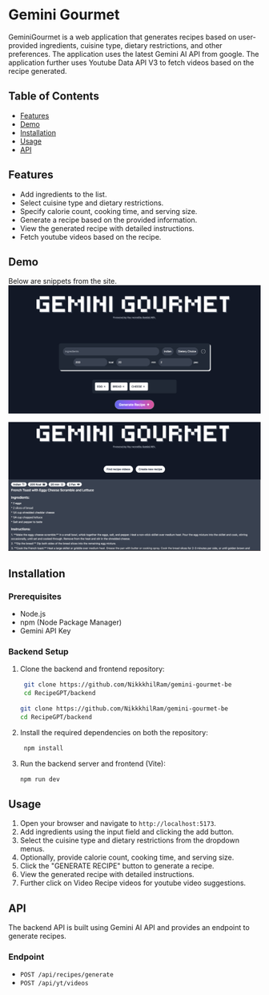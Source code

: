 # Gemini Gourmet

GeminiGourmet is a web application that generates recipes based on user-provided ingredients, cuisine type, dietary restrictions, and other preferences. The application uses the latest Gemini AI API from google. The application further uses Youtube Data API V3 to fetch videos based on the recipe generated.

## Table of Contents
- [Features](#features)
- [Demo](#demo)
- [Installation](#installation)
- [Usage](#usage)
- [API](#api)

## Features
- Add ingredients to the list.
- Select cuisine type and dietary restrictions.
- Specify calorie count, cooking time, and serving size.
- Generate a recipe based on the provided information.
- View the generated recipe with detailed instructions.
- Fetch youtube videos based on the recipe.

## Demo
Below are snippets from the site.
![Demo](public/demo1.png)



![Demo](public/demo2.png)



## Installation

### Prerequisites
- Node.js
- npm (Node Package Manager)
- Gemini API Key
  

### Backend Setup
1. Clone the backend and frontend repository:

   ```bash
    git clone https://github.com/NikkkhilRam/gemini-gourmet-be
    cd RecipeGPT/backend
    ```

     ```bash
    git clone https://github.com/NikkkhilRam/gemini-gourmet-be
    cd RecipeGPT/backend
    ```
3. Install the required dependencies on both the repository:

   ```bash
    npm install
    ```

4. Run the backend server and frontend (Vite):
    ```bash
    npm run dev
    ```

## Usage
1. Open your browser and navigate to `http://localhost:5173`.
2. Add ingredients using the input field and clicking the add button.
3. Select the cuisine type and dietary restrictions from the dropdown menus.
4. Optionally, provide calorie count, cooking time, and serving size.
5. Click the "GENERATE RECIPE" button to generate a recipe.
6. View the generated recipe with detailed instructions.
7. Further click on Video Recipe videos for youtube video suggestions.

## API
The backend API is built using Gemini AI API and provides an endpoint to generate recipes.

### Endpoint
- `POST /api/recipes/generate`
- `POST /api/yt/videos` 



